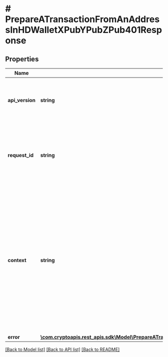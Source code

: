# # PrepareATransactionFromAnAddressInHDWalletXPubYPubZPub401Response

## Properties

Name | Type | Description | Notes
------------ | ------------- | ------------- | -------------
**api_version** | **string** | Specifies the version of the API that incorporates this endpoint. |
**request_id** | **string** | Defines the ID of the request. The &#x60;requestId&#x60; is generated by Crypto APIs and it&#39;s unique for every request. |
**context** | **string** | In batch situations the user can use the context to correlate responses with requests. This property is present regardless of whether the response was successful or returned as an error. &#x60;context&#x60; is specified by the user. | [optional]
**error** | [**\com.cryptoapis.rest_apis.sdk\Model\PrepareATransactionFromAnAddressInHDWalletXPubYPubZPubE401**](PrepareATransactionFromAnAddressInHDWalletXPubYPubZPubE401.md) |  |

[[Back to Model list]](../../README.md#models) [[Back to API list]](../../README.md#endpoints) [[Back to README]](../../README.md)
